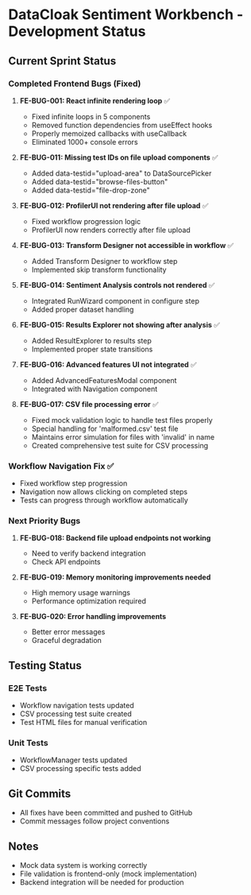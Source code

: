 # DataCloak Sentiment Workbench - Development Status

## Current Sprint Status

### Completed Frontend Bugs (Fixed)

1. **FE-BUG-001: React infinite rendering loop** ✅
   - Fixed infinite loops in 5 components
   - Removed function dependencies from useEffect hooks
   - Properly memoized callbacks with useCallback
   - Eliminated 1000+ console errors

2. **FE-BUG-011: Missing test IDs on file upload components** ✅
   - Added data-testid="upload-area" to DataSourcePicker
   - Added data-testid="browse-files-button"
   - Added data-testid="file-drop-zone"

3. **FE-BUG-012: ProfilerUI not rendering after file upload** ✅
   - Fixed workflow progression logic
   - ProfilerUI now renders correctly after file upload

4. **FE-BUG-013: Transform Designer not accessible in workflow** ✅
   - Added Transform Designer to workflow step
   - Implemented skip transform functionality

5. **FE-BUG-014: Sentiment Analysis controls not rendered** ✅
   - Integrated RunWizard component in configure step
   - Added proper dataset handling

6. **FE-BUG-015: Results Explorer not showing after analysis** ✅
   - Added ResultExplorer to results step
   - Implemented proper state transitions

7. **FE-BUG-016: Advanced features UI not integrated** ✅
   - Added AdvancedFeaturesModal component
   - Integrated with Navigation component

8. **FE-BUG-017: CSV file processing error** ✅
   - Fixed mock validation logic to handle test files properly
   - Special handling for 'malformed.csv' test file
   - Maintains error simulation for files with 'invalid' in name
   - Created comprehensive test suite for CSV processing

### Workflow Navigation Fix ✅
- Fixed workflow step progression
- Navigation now allows clicking on completed steps
- Tests can progress through workflow automatically

### Next Priority Bugs

1. **FE-BUG-018: Backend file upload endpoints not working**
   - Need to verify backend integration
   - Check API endpoints

2. **FE-BUG-019: Memory monitoring improvements needed**
   - High memory usage warnings
   - Performance optimization required

3. **FE-BUG-020: Error handling improvements**
   - Better error messages
   - Graceful degradation

## Testing Status

### E2E Tests
- Workflow navigation tests updated
- CSV processing test suite created
- Test HTML files for manual verification

### Unit Tests
- WorkflowManager tests updated
- CSV processing specific tests added

## Git Commits
- All fixes have been committed and pushed to GitHub
- Commit messages follow project conventions

## Notes
- Mock data system is working correctly
- File validation is frontend-only (mock implementation)
- Backend integration will be needed for production